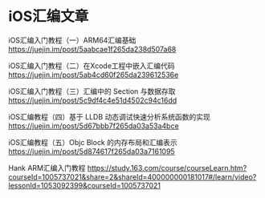 # iOS汇编文章


iOS汇编入门教程（一）ARM64汇编基础
https://juejin.im/post/5aabcae1f265da238d507a68

iOS汇编入门教程（二）在Xcode工程中嵌入汇编代码
https://juejin.im/post/5ab4cd60f265da239612536e

iOS汇编入门教程（三）汇编中的 Section 与数据存取
https://juejin.im/post/5c9df4c4e51d4502c94c16dd

iOS汇编教程（四）基于 LLDB 动态调试快速分析系统函数的实现
https://juejin.im/post/5d67bbb7f265da03a53a4bce

iOS汇编教程（五）Objc Block 的内存布局和汇编表示
https://juejin.im/post/5d874617f265da03a7161095


Hank
ARM汇编入门教程
https://study.163.com/course/courseLearn.htm?courseId=1005737021&share=2&shareId=400000000181017#/learn/video?lessonId=1053092399&courseId=1005737021